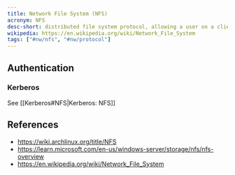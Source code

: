 ```yaml
---
title: Network File System (NFS)
acronym: NFS
desc-short: distributed file system protocol, allowing a user on a client computer to access files over a computer network
wikipedia: https://en.wikipedia.org/wiki/Network_File_System
tags: ["#nw/nfs", "#nw/protocol"]
---
```


## Authentication

### Kerberos

See [[Kerberos#NFS|Kerberos: NFS]]

## References

- <https://wiki.archlinux.org/title/NFS>
- https://learn.microsoft.com/en-us/windows-server/storage/nfs/nfs-overview
- https://en.wikipedia.org/wiki/Network_File_System
